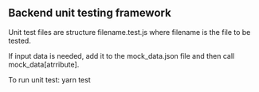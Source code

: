 ## Backend unit testing framework

Unit test files are structure filename.test.js where filename is the file
to be tested.

If input data is needed, add it to the mock_data.json file and then call  
mock_data[atrribute].

To run unit test: yarn test
